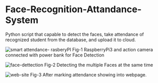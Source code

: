 # **Face-Recognition-Attandance-System**

Python script that capable to detect the faces, take attendance of recognized student from the database, and upload it to cloud.

![smart attendance- rasberyPI](https://user-images.githubusercontent.com/43782259/145939237-ef8716db-92d7-4d3b-a326-45e31c64a9d5.png)
Fig-1 RaspberryPi3 and action camera connected with power bank for Face Detection

![face-dettection](https://user-images.githubusercontent.com/43782259/145939256-009b91a8-c52a-4c62-a125-1f4e8a5ee233.png)
Fig-2 Detecting the multiple Faces at the same time

![web-site](https://user-images.githubusercontent.com/43782259/145939326-f778a771-cd54-481c-adb5-6a87e4fe24e4.png)
Fig-3 After marking attendance showing into webpage.
